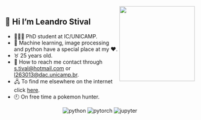 <img align="right" height="200" src="https://media.giphy.com/media/NHUONhmbo448/giphy.gif"/>
<!-- <img align="right" height="200" src="https://media.giphy.com/media/VFwgoSSIBaN9wcE5B1/giphy.gif"/> -->

## 👋 Hi I’m Leandro Stival
- 🧑🏻‍🎓 PhD student at IC/UNICAMP.
- 👀 Machine learning, image processing and python have a special place at my ❤️.
- ♉ 25 years old.
- 💌 How to reach me contact through s.tival@hotmail.com or l263013@dac.unicamp.br.
- 🖧 To find me elsewhere on the internet click [here](https://lstival.github.io/).
- 🕘 On free time a pokemon hunter.

<div align="center">
  <img src="https://img.shields.io/badge/-python-B0E0E6?logo=python" alt="python">
  <img src="https://img.shields.io/badge/-pytorch-FA8072?logo=pytorch" alt="pytorch">
  <img src="https://img.shields.io/badge/-jupyter-8B0000?logo=jupyter" alt="jupyter">
</div>

<!--
**lstival/lstival** is a ✨ _special_ ✨ repository because its `README.md` (this file) appears on your GitHub profile.

Here are some ideas to get you started:
### Hi there 👋

![](https://img.shields.io/badge/-pytorch-FA8072?logo=pytorch)
![](https://img.shields.io/badge/-pytorch-B0E0E6?logo=python)
![](https://img.shields.io/badge/-pytorch-8B0000?logo=jupyter)

-->
